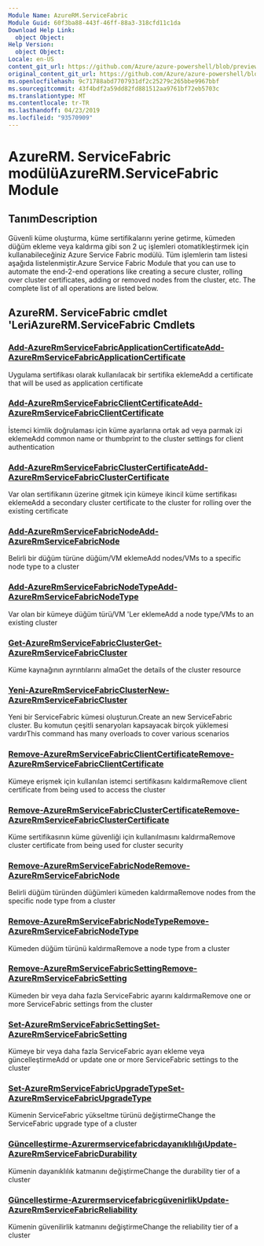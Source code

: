 ```yaml
---
Module Name: AzureRM.ServiceFabric
Module Guid: 60f3ba88-443f-46ff-88a3-318cfd11c1da
Download Help Link:
  object Object: 
Help Version:
  object Object: 
Locale: en-US
content_git_url: https://github.com/Azure/azure-powershell/blob/preview/src/ResourceManager/ServiceFabric/Commands.ServiceFabric/help/AzureRM.ServiceFabric.md
original_content_git_url: https://github.com/Azure/azure-powershell/blob/preview/src/ResourceManager/ServiceFabric/Commands.ServiceFabric/help/AzureRM.ServiceFabric.md
ms.openlocfilehash: 9c71788abd7707931df2c25279c265bbe9967bbf
ms.sourcegitcommit: 43f4bdf2a59dd82fd881512aa9761bf72eb5703c
ms.translationtype: MT
ms.contentlocale: tr-TR
ms.lasthandoff: 04/23/2019
ms.locfileid: "93570909"
---
```

# <span data-ttu-id="5d3dc-101">AzureRM. ServiceFabric modülü</span><span class="sxs-lookup"><span data-stu-id="5d3dc-101">AzureRM.ServiceFabric Module</span></span>
## <span data-ttu-id="5d3dc-102">Tanım</span><span class="sxs-lookup"><span data-stu-id="5d3dc-102">Description</span></span>
<span data-ttu-id="5d3dc-103">Güvenli küme oluşturma, küme sertifikalarını yerine getirme, kümeden düğüm ekleme veya kaldırma gibi son 2 uç işlemleri otomatikleştirmek için kullanabileceğiniz Azure Service Fabric modülü. Tüm işlemlerin tam listesi aşağıda listelenmiştir.</span><span class="sxs-lookup"><span data-stu-id="5d3dc-103">Azure Service Fabric Module that you can use to automate the end-2-end operations like creating a secure cluster, rolling over cluster certificates, adding or removed nodes from the cluster, etc. The complete list of all operations are listed below.</span></span>

## <span data-ttu-id="5d3dc-104">AzureRM. ServiceFabric cmdlet 'Leri</span><span class="sxs-lookup"><span data-stu-id="5d3dc-104">AzureRM.ServiceFabric Cmdlets</span></span>
### [<span data-ttu-id="5d3dc-105">Add-AzureRmServiceFabricApplicationCertificate</span><span class="sxs-lookup"><span data-stu-id="5d3dc-105">Add-AzureRmServiceFabricApplicationCertificate</span></span>](Add-AzureRmServiceFabricApplicationCertificate.md)
<span data-ttu-id="5d3dc-106">Uygulama sertifikası olarak kullanılacak bir sertifika ekleme</span><span class="sxs-lookup"><span data-stu-id="5d3dc-106">Add a certificate that will be used as application certificate</span></span>

### [<span data-ttu-id="5d3dc-107">Add-AzureRmServiceFabricClientCertificate</span><span class="sxs-lookup"><span data-stu-id="5d3dc-107">Add-AzureRmServiceFabricClientCertificate</span></span>](Add-AzureRmServiceFabricClientCertificate.md)
<span data-ttu-id="5d3dc-108">İstemci kimlik doğrulaması için küme ayarlarına ortak ad veya parmak izi ekleme</span><span class="sxs-lookup"><span data-stu-id="5d3dc-108">Add common name or thumbprint to the cluster settings for client authentication</span></span>

### [<span data-ttu-id="5d3dc-109">Add-AzureRmServiceFabricClusterCertificate</span><span class="sxs-lookup"><span data-stu-id="5d3dc-109">Add-AzureRmServiceFabricClusterCertificate</span></span>](Add-AzureRmServiceFabricClusterCertificate.md)
<span data-ttu-id="5d3dc-110">Var olan sertifikanın üzerine gitmek için kümeye ikincil küme sertifikası ekleme</span><span class="sxs-lookup"><span data-stu-id="5d3dc-110">Add a secondary cluster certificate to the cluster for rolling over the existing certificate</span></span> 

### [<span data-ttu-id="5d3dc-111">Add-AzureRmServiceFabricNode</span><span class="sxs-lookup"><span data-stu-id="5d3dc-111">Add-AzureRmServiceFabricNode</span></span>](Add-AzureRmServiceFabricNode.md)
<span data-ttu-id="5d3dc-112">Belirli bir düğüm türüne düğüm/VM ekleme</span><span class="sxs-lookup"><span data-stu-id="5d3dc-112">Add nodes/VMs to a specific node type to a cluster</span></span>

### [<span data-ttu-id="5d3dc-113">Add-AzureRmServiceFabricNodeType</span><span class="sxs-lookup"><span data-stu-id="5d3dc-113">Add-AzureRmServiceFabricNodeType</span></span>](Add-AzureRmServiceFabricNodeType.md)
<span data-ttu-id="5d3dc-114">Var olan bir kümeye düğüm türü/VM 'Ler ekleme</span><span class="sxs-lookup"><span data-stu-id="5d3dc-114">Add a node type/VMs to an existing cluster</span></span>

### [<span data-ttu-id="5d3dc-115">Get-AzureRmServiceFabricCluster</span><span class="sxs-lookup"><span data-stu-id="5d3dc-115">Get-AzureRmServiceFabricCluster</span></span>](Get-AzureRmServiceFabricCluster.md)
<span data-ttu-id="5d3dc-116">Küme kaynağının ayrıntılarını alma</span><span class="sxs-lookup"><span data-stu-id="5d3dc-116">Get the details of the cluster resource</span></span> 

### [<span data-ttu-id="5d3dc-117">Yeni-AzureRmServiceFabricCluster</span><span class="sxs-lookup"><span data-stu-id="5d3dc-117">New-AzureRmServiceFabricCluster</span></span>](New-AzureRmServiceFabricCluster.md)
<span data-ttu-id="5d3dc-118">Yeni bir ServiceFabric kümesi oluşturun.</span><span class="sxs-lookup"><span data-stu-id="5d3dc-118">Create an new ServiceFabric cluster.</span></span> <span data-ttu-id="5d3dc-119">Bu komutun çeşitli senaryoları kapsayacak birçok yüklemesi vardır</span><span class="sxs-lookup"><span data-stu-id="5d3dc-119">This command has many overloads to cover various scenarios</span></span>

### [<span data-ttu-id="5d3dc-120">Remove-AzureRmServiceFabricClientCertificate</span><span class="sxs-lookup"><span data-stu-id="5d3dc-120">Remove-AzureRmServiceFabricClientCertificate</span></span>](Remove-AzureRmServiceFabricClientCertificate.md)
<span data-ttu-id="5d3dc-121">Kümeye erişmek için kullanılan istemci sertifikasını kaldırma</span><span class="sxs-lookup"><span data-stu-id="5d3dc-121">Remove client certificate from being used to access the cluster</span></span>

### [<span data-ttu-id="5d3dc-122">Remove-AzureRmServiceFabricClusterCertificate</span><span class="sxs-lookup"><span data-stu-id="5d3dc-122">Remove-AzureRmServiceFabricClusterCertificate</span></span>](Remove-AzureRmServiceFabricClusterCertificate.md)
<span data-ttu-id="5d3dc-123">Küme sertifikasının küme güvenliği için kullanılmasını kaldırma</span><span class="sxs-lookup"><span data-stu-id="5d3dc-123">Remove cluster certificate from being used for cluster security</span></span>

### [<span data-ttu-id="5d3dc-124">Remove-AzureRmServiceFabricNode</span><span class="sxs-lookup"><span data-stu-id="5d3dc-124">Remove-AzureRmServiceFabricNode</span></span>](Remove-AzureRmServiceFabricNode.md)
<span data-ttu-id="5d3dc-125">Belirli düğüm türünden düğümleri kümeden kaldırma</span><span class="sxs-lookup"><span data-stu-id="5d3dc-125">Remove nodes from the specific node type from a cluster</span></span>

### [<span data-ttu-id="5d3dc-126">Remove-AzureRmServiceFabricNodeType</span><span class="sxs-lookup"><span data-stu-id="5d3dc-126">Remove-AzureRmServiceFabricNodeType</span></span>](Remove-AzureRmServiceFabricNodeType.md)
<span data-ttu-id="5d3dc-127">Kümeden düğüm türünü kaldırma</span><span class="sxs-lookup"><span data-stu-id="5d3dc-127">Remove a node type from a cluster</span></span>

### [<span data-ttu-id="5d3dc-128">Remove-AzureRmServiceFabricSetting</span><span class="sxs-lookup"><span data-stu-id="5d3dc-128">Remove-AzureRmServiceFabricSetting</span></span>](Remove-AzureRmServiceFabricSetting.md)
<span data-ttu-id="5d3dc-129">Kümeden bir veya daha fazla ServiceFabric ayarını kaldırma</span><span class="sxs-lookup"><span data-stu-id="5d3dc-129">Remove one or more ServiceFabric settings from the cluster</span></span>

### [<span data-ttu-id="5d3dc-130">Set-AzureRmServiceFabricSetting</span><span class="sxs-lookup"><span data-stu-id="5d3dc-130">Set-AzureRmServiceFabricSetting</span></span>](Set-AzureRmServiceFabricSetting.md)
<span data-ttu-id="5d3dc-131">Kümeye bir veya daha fazla ServiceFabric ayarı ekleme veya güncelleştirme</span><span class="sxs-lookup"><span data-stu-id="5d3dc-131">Add or update one or more ServiceFabric settings to the cluster</span></span>

### [<span data-ttu-id="5d3dc-132">Set-AzureRmServiceFabricUpgradeType</span><span class="sxs-lookup"><span data-stu-id="5d3dc-132">Set-AzureRmServiceFabricUpgradeType</span></span>](Set-AzureRmServiceFabricUpgradeType.md)
<span data-ttu-id="5d3dc-133">Kümenin ServiceFabric yükseltme türünü değiştirme</span><span class="sxs-lookup"><span data-stu-id="5d3dc-133">Change the ServiceFabric upgrade type of a cluster</span></span>

### [<span data-ttu-id="5d3dc-134">Güncelleştirme-Azurermservicefabricdayanıklılığı</span><span class="sxs-lookup"><span data-stu-id="5d3dc-134">Update-AzureRmServiceFabricDurability</span></span>](Update-AzureRmServiceFabricDurability.md)
<span data-ttu-id="5d3dc-135">Kümenin dayanıklılık katmanını değiştirme</span><span class="sxs-lookup"><span data-stu-id="5d3dc-135">Change the durability tier of a cluster</span></span>

### [<span data-ttu-id="5d3dc-136">Güncelleştirme-Azurermservicefabricgüvenirlik</span><span class="sxs-lookup"><span data-stu-id="5d3dc-136">Update-AzureRmServiceFabricReliability</span></span>](Update-AzureRmServiceFabricReliability.md)
<span data-ttu-id="5d3dc-137">Kümenin güvenilirlik katmanını değiştirme</span><span class="sxs-lookup"><span data-stu-id="5d3dc-137">Change the reliability tier of a cluster</span></span>
